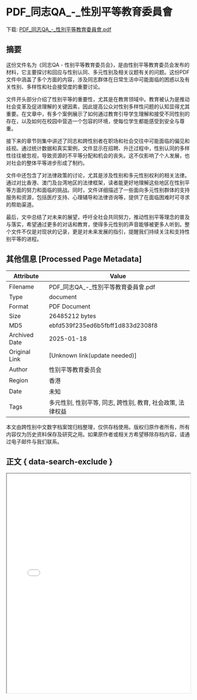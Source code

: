 # PDF_同志QA_-_性別平等教育委員會

<!-- tcd_download_link -->
下载: [PDF_同志QA_-_性別平等教育委員會.pdf](PDF_同志QA_-_性別平等教育委員會.pdf)
<!-- tcd_download_link_end -->

## 摘要

<!-- tcd_abstract -->
这份文件名为《同志QA - 性别平等教育委员会》，是由性别平等教育委员会发布的材料，它主要探讨和回应与性别认同、多元性别及相关议题有关的问题。这份PDF文件中涵盖了多个方面的内容，涉及同志群体在日常生活中可能面临的困惑以及有关性别、多样性和社会接受度的重要讨论。

文件开头部分介绍了性别平等的重要性，尤其是在教育领域中。教育被认为是推动社会变革及促进理解的关键因素，因此提高公众对性别多样性问题的认知显得尤其重要。在文章中，有多个案例展示了如何通过教育引导学生理解和接受不同性别的存在，以及如何在校园中营造一个包容的环境，使每位学生都能感受到安全与尊重。

接下来的章节则集中讲述了同志和跨性别者在职场和社会交往中可能面临的偏见和歧视。通过统计数据和真实案例，文件显示在招聘、升迁过程中，性别认同的多样性往往被忽视，导致资源的不平等分配和机会的丧失。这不仅影响了个人发展，也对社会的整体平等进步形成了制约。

文件中还包含了对法律政策的讨论，尤其是涉及性别和多元性别权利的相关法律。通过对比香港、澳门及台湾地区的法律框架，读者能更好地理解这些地区在性别平等方面的努力和面临的挑战。同时，文件详细描述了一些面向多元性别群体的支持服务和资源，包括医疗支持、心理辅导和法律咨询等，提供了在面临困难时可寻求的帮助渠道。

最后，文中总结了对未来的展望，呼吁全社会共同努力，推动性别平等理念的普及与落实，希望通过更多的对话和教育，使得多元性别的声音能够被更多人听到。整个文件不仅是对现状的记录，更是对未来发展的指引，提醒我们持续关注和支持性别平等的进程。

<!-- tcd_abstract_end -->

## 其他信息 [Processed Page Metadata]

| Attribute       | Value                                  |
|-----------------|----------------------------------------|
| Filename        | PDF_同志QA_-_性別平等教育委員會.pdf                             |
| Type            | document                                 |
| Format          | PDF Document                               |
| Size            | 26485212 bytes                           |
| MD5             | ebfd539f235ed6b5fbff1d833d2308f8                                  |
| Archived Date   | 2025-01-18                             |
| Original Link   | [Unknown link(update needed)]                         |
| Author          | 性别平等教育委员会                               |
| Region          | 香港                               |
| Date            | 未知                                 |
| Tags            | 多元性别, 性别平等, 同志, 跨性别, 教育, 社会政策, 法律权益                                 |

本文由跨性别中文数字档案馆归档整理，仅供存档使用。版权归原作者所有，所有内容仅为历史资料保存及研究之用。如果原作者或相关方希望移除存档内容，请通过电子邮件与我们联系。

## 正文 { data-search-exclude }

<!-- tcd_main_text -->
<iframe src="../PDF_同志QA_-_性別平等教育委員會.pdf" width="100%" height="600px">
    <p>无法显示PDF，请下载查看。</p>
</iframe>
<!-- tcd_main_text_end -->


